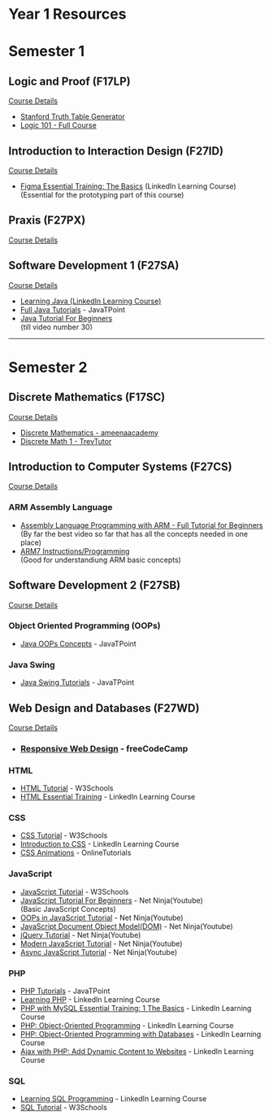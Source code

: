 # Year 1 Resources


# Semester 1

## Logic and Proof (F17LP)

[Course Details](https://www.hw.ac.uk/documents/pams/202122/F17LP_202122.pdf)

- [Stanford Truth Table Generator](https://web.stanford.edu/class/cs103/tools/truth-table-tool/)
- [Logic 101 - Full Course](https://www.youtube.com/playlist?list=PLKI1h_nAkaQq5MDWlKXu0jeZmLDt-51on)

## Introduction to Interaction Design (F27ID)
[Course Details](https://www.hw.ac.uk/documents/pams/202122/F27ID_202122.pdf)

- [Figma Essential Training: The Basics](https://www.linkedin.com/learning/figma-essential-training-the-basics?u=2374954) (LinkedIn Learning Course)<br>
(Essential for the prototyping part of this course)

## Praxis (F27PX)
[Course Details](https://www.hw.ac.uk/documents/pams/202122/F27PX_202122.pdf)

## Software Development 1 (F27SA)
[Course Details](https://www.hw.ac.uk/documents/pams/202122/F27SA_202122.pdf)

- [Learning Java (LinkedIn Learning Course)](https://www.linkedin.com/learning/learning-java-4?u=2374954)
- [Full Java Tutorials](https://www.javatpoint.com/java-tutorial) - JavaTPoint
- [Java Tutorial For Beginners](https://www.youtube.com/playlist?list=PLS1QulWo1RIbfTjQvTdj8Y6yyq4R7g-Al) <br>
(till video number 30)
---

# Semester 2

## Discrete Mathematics (F17SC)
[Course Details](https://www.hw.ac.uk/documents/pams/202122/F17SC_202122.pdf)

- [Discrete Mathematics - ameenaacademy](https://www.youtube.com/playlist?list=PL5cAdrrdzlpF1vgdmulg5kSRvMOsaboXB)
- [Discrete Math 1 - TrevTutor](https://www.youtube.com/playlist?list=PLDDGPdw7e6Ag1EIznZ-m-qXu4XX3A0cIz)

## Introduction to Computer Systems (F27CS)
[Course Details](https://www.hw.ac.uk/documents/pams/202122/F27CS_202122.pdf)

### ARM Assembly Language
- [Assembly Language Programming with ARM - Full Tutorial for Beginners](https://www.youtube.com/watch?v=gfmRrPjnEw4&t=8236s)<br>
(By far the best video so far that has all the concepts needed in one place)
- [ARM7 Instructions/Programming](https://www.youtube.com/playlist?list=PLgIjRMdFBe6uKsHSSPyPSno9x4emd0c4p)<br>
(Good for understandiung ARM basic concepts)

## Software Development 2 (F27SB)
[Course Details](https://www.hw.ac.uk/documents/pams/202122/F27SB_202122.pdf)

### Object Oriented Programming (OOPs)
- [Java OOPs Concepts](https://www.javatpoint.com/java-oops-concepts) - JavaTPoint

### Java Swing
- [Java Swing Tutorials](https://www.javatpoint.com/java-swing) - JavaTPoint

## Web Design and Databases (F27WD)
[Course Details](https://www.hw.ac.uk/documents/pams/202122/F27WD_202122.pdf)

- ### [Responsive Web Design](https://www.freecodecamp.org/learn/2022/responsive-web-design/) - freeCodeCamp

### HTML

- [HTML Tutorial](https://www.w3schools.com/html/) - W3Schools
- [HTML Essential Training](https://www.linkedin.com/learning/html-essential-training-4?u=2374954) - LinkedIn Learning Course

### CSS

- [CSS Tutorial](https://www.w3schools.com/css/) - W3Schools
- [Introduction to CSS](https://www.linkedin.com/learning/introduction-to-css-14934735?u=2374954) - LinkedIn Learning Course
- [CSS Animations](https://www.youtube.com/playlist?list=PL5e68lK9hEzcZLltZrc3NDlKWS3XygchY) - OnlineTutorials

### JavaScript

- [JavaScript Tutorial](https://www.w3schools.com/js/) - W3Schools
- [JavaScript Tutorial For Beginners](https://www.youtube.com/playlist?list=PL4cUxeGkcC9i9Ae2D9Ee1RvylH38dKuET) - Net Ninja(Youtube)<br>
(Basic JavaScript Concepts)
- [OOPs in JavaScript Tutorial](https://www.youtube.com/playlist?list=PL4cUxeGkcC9i5yvDkJgt60vNVWffpblB7) - Net Ninja(Youtube)
- [JavaScript Document Object Model(DOM)](https://www.youtube.com/playlist?list=PL4cUxeGkcC9gfoKa5la9dsdCNpuey2s-V) - Net Ninja(Youtube)
- [jQuery Tutorial](https://www.youtube.com/playlist?list=PL4cUxeGkcC9hNUJ0j6ccnOAcJIPoTRpO4) - Net Ninja(Youtube)
- [Modern JavaScript Tutorial](https://www.youtube.com/playlist?list=PL4cUxeGkcC9haFPT7J25Q9GRB_ZkFrQAc) - Net Ninja(Youtube)
- [Async JavaScript Tutorial](https://www.youtube.com/playlist?list=PL4cUxeGkcC9jx2TTZk3IGWKSbtugYdrlu) - Net Ninja(Youtube)

### PHP
- [PHP Tutorials](https://www.javatpoint.com/php-tutorial) - JavaTPoint
- [Learning PHP](https://www.linkedin.com/learning/learning-php-4/should-you-learn-php?autoplay=true&u=2374954) - LinkedIn Learning Course
- [PHP with MySQL Essential Training: 1 The Basics](https://www.linkedin.com/learning/php-with-mysql-essential-training-1-the-basics/welcome-14188564?autoplay=true&u=2374954) - LinkedIn Learning Course
- [PHP: Object-Oriented Programming](https://www.linkedin.com/learning/php-object-oriented-programming-2017/php-oop-techniques?autoplay=true&u=2374954) - LinkedIn Learning Course
- [PHP: Object-Oriented Programming with Databases](https://www.linkedin.com/learning/php-object-oriented-programming-with-databases/welcome?autoplay=true&u=2374954) - LinkedIn Learning Course
- [Ajax with PHP: Add Dynamic Content to Websites](https://www.linkedin.com/learning/ajax-with-php-add-dynamic-content-to-websites/welcome?autoplay=true&u=2374954) - LinkedIn Learning Course

### SQL
- [Learning SQL Programming](https://www.linkedin.com/learning/learning-sql-programming-8382385/learning-sql-programming?autoplay=true&u=2374954) - LinkedIn Learning Course
- [SQL Tutorial](https://www.w3schools.com/mysql/default.asp) - W3Schools
